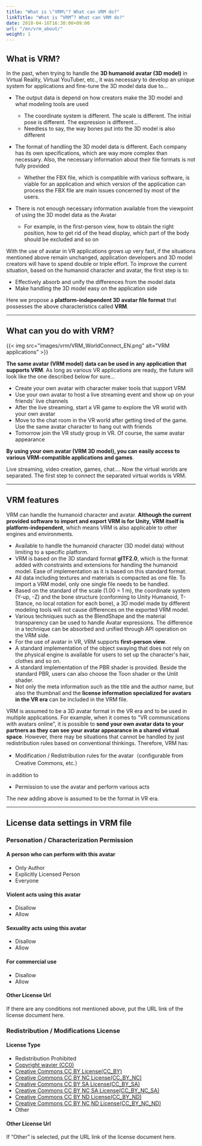 ```yaml
---
title: "What is \"VRM\"? What can VRM do?"
linkTitle: "What is “VRM”? What can VRM do?"
date: 2018-04-16T16:30:00+09:00
url: "/en/vrm_about/"
weight: 1
---
```


## What is VRM?
In the past, when trying to handle the **3D humanoid avatar (3D model)** in Virtual Reality, Virtual YouTuber, etc., it was necessary to develop an unique system for applications and fine-tune the 3D model data due to...

* The output data is depend on how creators make the 3D model and what modeling tools are used
    * The coordinate system is different. The scale is different. The initial pose is different. The expression is different...
    * Needless to say, the way bones put into the 3D model is also different

* The format of handling the 3D model data is different. Each company has its own specifications, which are way more complex than necessary. Also, the necessary information about their file formats is not fully provided
    * Whether the FBX file, which is compatible with various software, is viable for an application and which version of the application can process the FBX file are main issues concerned by most of the users.

* There is not enough necessary information available from the viewpoint of using the 3D model data as the Avatar
	* For example, in the first-person view, how to obtain the right position, how to get rid of the head display, which part of the body should be excluded and so on

With the use of avatar in VR applications grows up very fast, if the situations mentioned above remain unchanged, application developers and 3D model creators will have to spend double or triple effort. To improve the current situation, based on the humanoid character and avatar, the first step is to:

* Effectively absorb and unify the differences from the model data
* Make handling the 3D model easy on the application side

Here we propose a **platform-independent 3D avatar file format** that possesses the above characteristics called **VRM**.

---
## What can you do with VRM?
{{< img src="images/vrm/VRM_WorldConnect_EN.png" alt="VRM applications" >}}

**The same avatar (VRM model) data can be used in any application that supports VRM**. As long as various VR applications are ready, the future will look like the one described below for sure...

* Create your own avatar with character maker tools that support VRM
* Use your own avatar to host a live streaming event and show up on your friends' live channels
* After the live streaming, start a VR game to explore the VR world with your own avatar 
* Move to the chat room in the VR world after getting tired of the game. Use the same avatar character to hang out with friends
* Tomorrow join the VR study group in VR. Of course, the same avatar appearance

**By using your own avatar (VRM 3D model), you can easily access to various VRM-compatible applications and games**.

Live streaming, video creation, games, chat.... Now the virtual worlds are separated. The first step to connect the separated virtual worlds is VRM.

---
## VRM features
VRM can handle the humanoid character and avatar. **Although the current provided software to import and export VRM is for Unity, VRM itself is platform-independent**, which means VRM is also applicable to other engines and environments.

* Available to handle the humanoid character (3D model data) without limiting to a specific platform.
* VRM is based on the 3D standard format **glTF2.0**, which is the format added with constraints and extensions for handling the humanoid model. Ease of implementation as it is based on this standard format.
* All data including textures and materials is compacted as one file. To import a VRM model, only one single file needs to be handled.
* Based on the standard of the scale (1.00 = 1 m), the coordinate system (Y-up, -Z) and the bone structure (conforming to Unity Humanoid, T-Stance, no local rotation for each bone), a 3D model made by different modeling tools will not cause differences on the exported VRM model.
* Various techniques such as the BlendShape and the material transparency can be used to handle Avatar expressions. The difference in a technique can be absorbed and unified through API operation on the VRM side.
* For the use of avatar in VR, VRM supports **first-person view**.
* A standard implementation of the object swaying that does not rely on the physical engine is available for users to set up the character's hair, clothes and so on.
* A standard implementation of the PBR shader is provided. Beside the standard PBR, users can also choose the Toon shader or the Unlit shader.
* Not only the meta information such as the title and the author name, but also the thumbnail and the **license information specialized for avatars in the VR era** can be included in the VRM file.

VRM is assumed to be a 3D avatar format in the VR era and to be used in multiple applications. For example, when it comes to "VR communications with avatars online", it is possible to **send your own avatar data to your partners as they can see your avatar appearance in a shared virtual space**. However, there may be situations that cannot be handled by just redistribution rules based on conventional thinkings. Therefore, VRM has:

* Modification / Redistribution rules for the avatar（configurable from Creative Commons, etc.）

in addition to

* Permission to use the avatar and perform various acts

The new adding above is assumed to be the format in VR era.

---
## License data settings in VRM file
### Personation / Characterization Permission
#### A person who can perform with this avatar
* Only Author
* Explicitly Licensed Person
* Everyone

#### Violent acts using this avatar
* Disallow
* Allow

#### Sexuality acts using this avatar
* Disallow
* Allow

#### For commercial use
* Disallow
* Allow

#### Other License Url
If there are any conditions not mentioned above, put the URL link of the license document here.

### Redistribution / Modifications License
#### License Type
* Redistribution Prohibited
* [Copyright wavier (CC0)](https://creativecommons.org/publicdomain/zero/1.0/deed.en)
* [Creative Commons CC BY License(CC_BY)](https://creativecommons.org/licenses/by/4.0/deed.en)
* [Creative Commons CC BY NC License(CC_BY_NC)](https://creativecommons.org/licenses/by-nc/4.0/deed.en)
* [Creative Commons CC BY SA License(CC_BY_SA)](https://creativecommons.org/licenses/by-sa/4.0/deed.en)
* [Creative Commons CC BY NC SA License(CC_BY_NC_SA)](https://creativecommons.org/licenses/by-nc-sa/4.0/deed.en)
* [Creative Commons CC BY ND License(CC_BY_ND)](https://creativecommons.org/licenses/by-nd/4.0/deed.en)
* [Creative Commons CC BY NC ND License(CC_BY_NC_ND)](https://creativecommons.org/licenses/by-nc-nd/4.0/deed.en)
* Other

#### Other License Url
If “Other” is selected, put the URL link of the license document here.